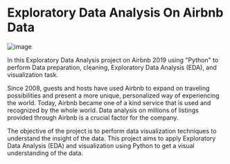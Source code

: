 # Exploratory Data Analysis On Airbnb Data

![image](https://github.com/user-attachments/assets/8f7faee8-2d44-4690-8c88-7925c721f0cf)



In this Exploratory Data Analysis project on Airbnb 2019 using "Python" to perform Data preparation, cleaning, Exploratory Data Analysis (EDA), and visualization task.

Since 2008, guests and hosts have used Airbnb to expand on traveling possibilities and present a more unique, personalized way of experiencing the world. Today, Airbnb became one of a kind service that is used and recognized by the whole world. Data analysis on millions of listings provided through Airbnb is a crucial factor for the company.

The objective of the project is to perform data visualization techniques to understand the insight of the data. This project aims to apply Exploratory Data Analysis (EDA) and visualization using Python to get a visual understanding of the data.
